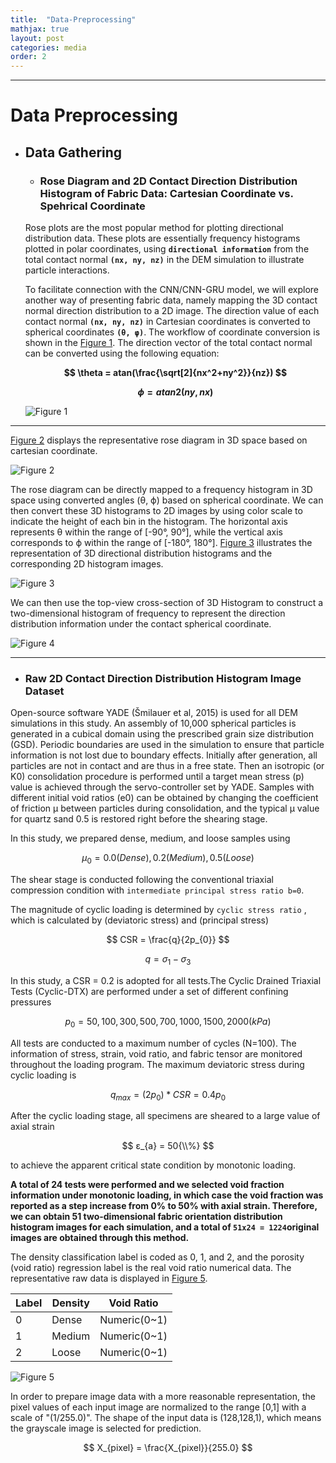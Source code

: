 ```yaml
---
title:  "Data-Preprocessing"
mathjax: true
layout: post
categories: media
order: 2
---
```


---

# Data Preprocessing

* ## **Data Gathering**

  * ### **Rose Diagram and 2D Contact Direction Distribution Histogram of Fabric Data: Cartesian Coordinate vs. Spehrical Coordinate**
 
  Rose plots are the most popular method for plotting directional distribution data. These plots are essentially frequency histograms plotted in polar coordinates, using **`directional information`** from the total contact normal **`(nx, ny, nz)`** in the DEM simulation to illustrate particle interactions.
 
  To facilitate connection with the CNN/CNN-GRU model, we will explore another way of presenting fabric data, namely mapping the 3D contact normal direction distribution to a 2D image. The direction value of each contact normal **`(nx, ny, nz)`** in Cartesian coordinates is converted to spherical coordinates **`(θ, φ)`**. The workflow of coordinate conversion is shown in the [Figure 1]. The direction vector of the total contact normal can be converted using the following equation:
 
  **$$ \theta = atan(\frac{\sqrt[2]{nx^2+ny^2}}{nz}) $$**
 
  **$$ \phi = atan2(ny,nx) $$**

  ![Figure 1](/assets/CC_SC.png)

---
 
  [Figure 2] displays the representative rose diagram in 3D space based on cartesian coordinate. 

  ![Figure 2](/assets/3D_Rose.png)
  
  The rose diagram can be directly mapped to a frequency histogram in 3D space using converted angles (θ, ϕ) based on spherical coordinate. We can then convert these 3D histograms to 2D images by using color scale to indicate the height of each bin in the histogram. The horizontal axis represents θ within the range of [-90°, 90°], while the vertical axis corresponds to ϕ within the range of [-180°, 180°]. [Figure 3] illustrates the representation of 3D directional distribution histograms and the corresponding 2D histogram images.


  ![Figure 3](/assets/3D_Hist.png)

  We can then use the top-view cross-section of 3D Histogram to construct a two-dimensional histogram of frequency to represent the direction distribution information under the contact spherical coordinate.

  ![Figure 4](/assets/2D_HIST.png)
  

---

  * ### **Raw 2D Contact Direction Distribution Histogram Image Dataset**
    
  Open-source software YADE (Šmilauer et al, 2015) is used for all DEM simulations in this study. An assembly of 10,000 spherical particles is generated in a cubical domain using the prescribed grain size distribution (GSD). Periodic boundaries are used in the simulation to ensure that particle information is not lost due to boundary effects. Initially after generation, all particles are not in contact and are thus in a free state. Then an isotropic (or K0) consolidation procedure is performed until a target mean stress (p) value is achieved through the servo-controller set by YADE. Samples with different initial void ratios (e0) can be obtained by changing the coefficient of friction μ between particles during consolidation, and the typical μ value for quartz sand 0.5 is restored right before the shearing stage.

  In this study, we prepared dense, medium, and loose samples using 

  $$ μ_{0} = 0.0 (Dense), 0.2(Medium), 0.5(Loose) $$ 

  The shear stage is conducted following the conventional triaxial compression condition with `intermediate principal stress ratio b=0`. 

  The magnitude of cyclic loading is determined by `cyclic stress ratio` , which is calculated by (deviatoric stress) and (principal stress)

  $$ CSR = \frac{q}{2p_{0}} $$ 

  $$ q = σ_{1}-σ_{3} $$ 

  In this study, a CSR = 0.2 is adopted for all tests.The Cyclic Drained Triaxial Tests (Cyclic-DTX) are performed under a set of different confining pressures 

  $$ p_{0} = 50, 100, 300, 500, 700, 1000, 1500, 2000 (kPa) $$

  All tests are conducted to a maximum number of cycles (N=100). The information of stress, strain, void ratio, and fabric tensor are monitored throughout the loading program. The maximum deviatoric stress during cyclic loading is 

  $$ q_{max}=(2p_{0})*CSR = 0.4p_{0} $$

  After the cyclic loading stage, all specimens are sheared to a large value of axial strain 

  $$ ε_{a} = 50{\\%} $$

  to achieve the apparent critical state condition by monotonic loading.

  **A total of 24 tests were performed and we selected void fraction information under monotonic loading, in which case the void fraction was reported as a step increase from 0% to 50% with axial strain. Therefore, we can obtain 51 two-dimensional fabric orientation distribution histogram images for each simulation, and a total of `51x24 = 1224`original images are obtained through this method.**

  The density classification label is coded as 0, 1, and 2, and the porosity (void ratio) regression label is the real void ratio numerical data. The representative raw data is displayed in [Figure 5].
  
  |Label     |Density     |Void Ratio   |
  |----------|------------|-------------|
  |    0     |  Dense     | Numeric(0~1)|
  |    1     |  Medium    | Numeric(0~1)|
  |    2     |  Loose     | Numeric(0~1)|
  

  ![Figure 5](/assets/display_raw_image.png)


  In order to prepare image data with a more reasonable representation, the pixel values of each input image are normalized to the range [0,1] with a scale of "(1/255.0)". The shape of the input data is (128,128,1), which means the grayscale image is selected for prediction.

  $$ X_{pixel} = \frac{X_{pixel}}{255.0} $$


[Figure 1]: https://github.com/enki404/enki404.github.io/blob/master/assets/CC_SC.png
[Figure 2]: https://github.com/enki404/enki404.github.io/blob/master/assets/3D_Rose.png
[Figure 3]: https://github.com/enki404/enki404.github.io/blob/master/assets/3D_Hist.png
[Figure 4]: https://github.com/enki404/enki404.github.io/blob/master/assets/2D_HIST.png
[Figure 5]: https://github.com/enki404/enki404.github.io/blob/master/assets/display_raw_image.png
